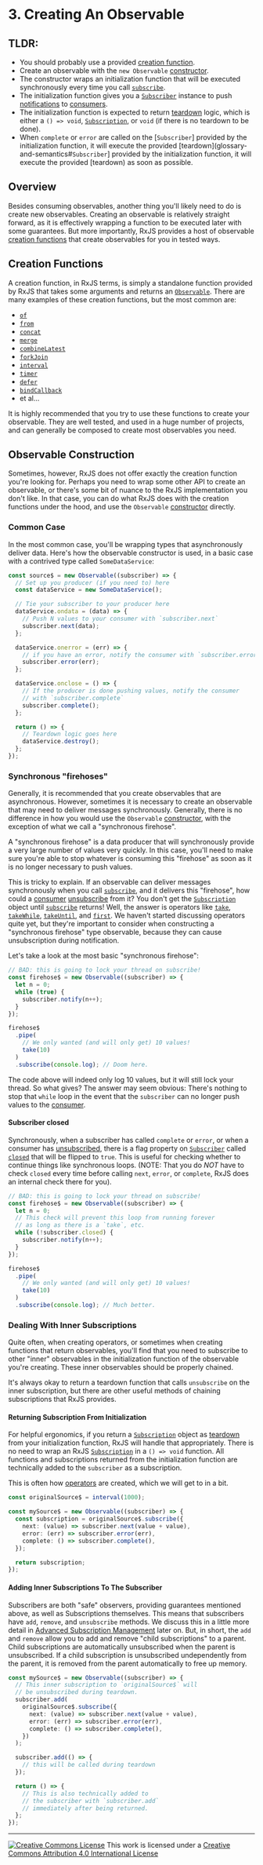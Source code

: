 # 3. Creating An Observable

## TLDR:

- You should probably use a provided [creation function](API).
- Create an observable with the `new Observable` [constructor](API).
- The constructor wraps an initialization function that will be executed synchronously every time you call [`subscribe`](API).
- The initialization function gives you a [`Subscriber`](API) instance to push [notifications](glossary-and-semantics#notification) to [consumers](glossary-and-semantics#consumer).
- The initialization function is expected to return [teardown](glossary-and-semantics#teardown) logic, which is either a `() => void`, [`Subscription`](API), or `void` (if there is no teardown to be done).
- When `complete` or `error` are called on the [`Subscriber`] provided by the initialization function, it will execute the provided [teardown](glossary-and-semantics#`Subscriber`] provided by the initialization function, it will execute the provided [teardown) as soon as possible.

## Overview

Besides consuming observables, another thing you'll likely need to do is create new observables. Creating an observable is relatively straight forward, as it is effectively wrapping a function to be executed later with some guarantees. But more importantly, RxJS provides a host of observable [creation functions](API) that create observables for you in tested ways.

## Creation Functions

A creation function, in RxJS terms, is simply a standalone function provided by RxJS that takes some arguments and returns an [`Observable`](API). There are many examples of these creation functions, but the most common are:

- [`of`](API)
- [`from`](API)
- [`concat`](API)
- [`merge`](API)
- [`combineLatest`](API)
- [`forkJoin`](API)
- [`interval`](API)
- [`timer`](API)
- [`defer`](API)
- [`bindCallback`](API)
- et al...

It is highly recommended that you try to use these functions to create your observable. They are well tested, and used in a huge number of projects, and can generally be composed to create most observables you need.

## Observable Construction

Sometimes, however, RxJS does not offer exactly the creation function you're looking for. Perhaps you need to wrap some other API to create an observable, or there's some bit of nuance to the RxJS implementation you don't like. In that case, you can do what RxJS does with the creation functions under the hood, and use the `Observable` [constructor](API) directly.

### Common Case

In the most common case, you'll be wrapping types that asynchronously deliver data. Here's how the observable constructor is used, in a basic case with a contrived type called `SomeDataService`:

```ts
const source$ = new Observable((subscriber) => {
  // Set up you producer (if you need to) here
  const dataService = new SomeDataService();

  // Tie your subscriber to your producer here
  dataService.ondata = (data) => {
    // Push N values to your consumer with `subscriber.next`
    subscriber.next(data);
  };

  dataService.onerror = (err) => {
    // if you have an error, notify the consumer with `subscriber.error`
    subscriber.error(err);
  };

  dataService.onclose = () => {
    // If the producer is done pushing values, notify the consumer
    // with `subscriber.complete`
    subscriber.complete();
  };

  return () => {
    // Teardown logic goes here
    dataService.destroy();
  };
});
```

### Synchronous "firehoses"

Generally, it is recommended that you create observables that are asynchronous. However, sometimes it is necessary to create an observable that may need to deliver messages synchronously. Generally, there is no difference in how you would use the `Observable` [constructor](API), with the exception of what we call a "synchronous firehose".

A "synchronous firehose" is a data producer that will synchronously provide a very large number of values very quickly. In this case, you'll need to make sure you're able to stop whatever is consuming this "firehose" as soon as it is no longer necessary to push values.

This is tricky to explain. If an observable can deliver messages synchronously when you call [`subscribe`](API), and it delivers this "firehose", how could a [consumer](glossary-and-semantics#consumer) [unsubscribe](glossary-and-semantics#unsubscribe) from it? You don't get the [`Subscription`](API) object until [`subscribe`](API) returns! Well, the answer is operators like [`take`](API), [`takeWhile`](API), [`takeUntil`](API), and [`first`](API). We haven't started discussing operators quite yet, but they're important to consider when constructing a "synchronous firehose" type observable, because they can cause unsubscription during notification.

Let's take a look at the most basic "synchronous firehose":

```ts
// BAD: this is going to lock your thread on subscribe!
const firehose$ = new Observable((subscriber) => {
  let n = 0;
  while (true) {
    subscriber.notify(n++);
  }
});

firehose$
  .pipe(
    // We only wanted (and will only get) 10 values!
    take(10)
  )
  .subscribe(console.log); // Doom here.
```

The code above will indeed only log 10 values, but it will still lock your thread. So what gives? The answer may seem obvious: There's nothing to stop that `while` loop in the event that the `subscriber` can no longer push values to the [consumer](glossary-and-semantics#consumer).

#### Subscriber closed

Synchronously, when a subscriber has called `complete` or `error`, or when a consumer has [unsubscribed](glossary-and-semantics#unsubscribed), there is a flag property on [`Subscriber`](API) called [`closed`](API) that will be flipped to `true`. This is useful for checking whether to continue things like synchronous loops. (NOTE: That you do _NOT_ have to check `closed` every time before calling `next`, `error`, or `complete`, RxJS does an internal check there for you).

```ts
// BAD: this is going to lock your thread on subscribe!
const firehose$ = new Observable((subscriber) => {
  let n = 0;
  // This check will prevent this loop from running forever
  // as long as there is a `take`, etc.
  while (!subscriber.closed) {
    subscriber.notify(n++);
  }
});

firehose$
  .pipe(
    // We only wanted (and will only get) 10 values!
    take(10)
  )
  .subscribe(console.log); // Much better.
```

### Dealing With Inner Subscriptions

Quite often, when creating operators, or sometimes when creating functions that return observables, you'll find that you need to subscribe to other "inner" observables in the initialization function of the observable you're creating. These inner observables should be properly chained.

It's always okay to return a teardown function that calls `unsubscribe` on the inner subscription, but there are other useful methods of chaining subscriptions that RxJS provides.

#### Returning Subscription From Initialization

For helpful ergonomics, if you return a [`Subscription`](API) object as [teardown](glossary-and-semantics#teardown) from your initialization function, RxJS will handle that appropriately. There is no need to wrap an RxJS [`Subscription`](API) in a `() => void` function. All functions and subscriptions returned from the initialization function are technically added to the `subscriber` as a subscription.

This is often how [operators](glossary-and-semantics#operators) are created, which we will get to in a bit.

```ts
const originalSource$ = interval(1000);

const mySource$ = new Observable((subscriber) => {
  const subscription = originalSource$.subscribe({
    next: (value) => subscriber.next(value + value),
    error: (err) => subscriber.error(err),
    complete: () => subscriber.complete(),
  });

  return subscription;
});
```

#### Adding Inner Subscriptions To The Subscriber

Subscribers are both "safe" observers, providing guarantees mentioned above, as well as Subscriptions themselves. This means that subscribers have `add`, `remove`, and `unsubscribe` methods. We discuss this in a little more detail in [Advanced Subscription Management](LINK) later on. But, in short, the `add` and `remove` allow you to add and remove "child subscriptions" to a parent. Child subscriptions are automatically unsubscribed when the parent is unsubscribed. If a child subscription is unsubscribed undependently from the parent, it is removed from the parent automatically to free up memory.

```ts
const mySource$ = new Observable((subscriber) => {
  // This inner subscription to `originalSource$` will
  // be unsubscribed during teardown.
  subscriber.add(
    originalSource$.subscribe({
      next: (value) => subscriber.next(value + value),
      error: (err) => subscriber.error(err),
      complete: () => subscriber.complete(),
    })
  );

  subscriber.add(() => {
    // this will be called during teardown
  });

  return () => {
    // This is also technically added to
    // the subscriber with `subscriber.add`
    // immediately after being returned.
  };
});
```

---

<a rel="license" href="http://creativecommons.org/licenses/by/4.0/"><img alt="Creative Commons License" style="border-width:0" src="https://licensebuttons.net/l/by/4.0/80x15.png" /></a>
This work is licensed under a <a rel="license" href="http://creativecommons.org/licenses/by/4.0/">Creative Commons Attribution 4.0 International License</a>
